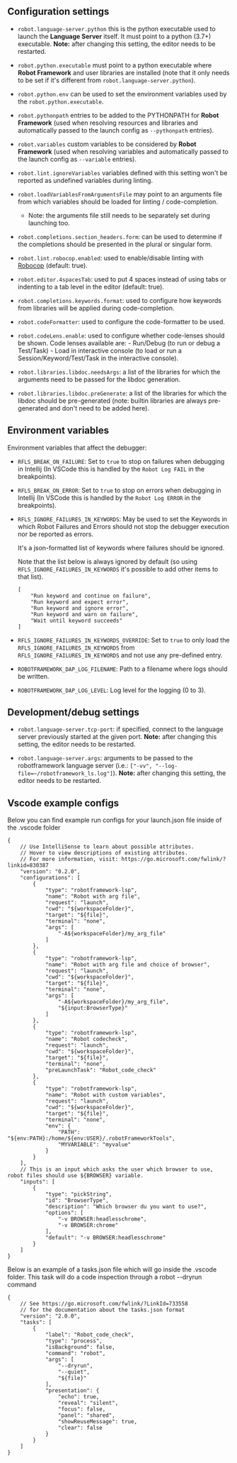 Configuration settings
----------------------

- `robot.language-server.python` this is the python executable used to launch the
  **Language Server** itself. It must point to a python (3.7+) executable. **Note:**
  after changing this setting, the editor needs to be restarted.
  
- `robot.python.executable` must point to a python executable where **Robot Framework** and user 
  libraries are installed (note that it only needs to be set if it's different from `robot.language-server.python`).
  
- `robot.python.env` can be used to set the environment variables used by the `robot.python.executable`.

- `robot.pythonpath` entries to be added to the PYTHONPATH for **Robot Framework** (used when resolving resources and libraries and automatically passed to the launch config as `--pythonpath` entries).

- `robot.variables` custom variables to be considered by **Robot Framework** (used when resolving variables and automatically passed to the launch config as `--variable` entries).

- `robot.lint.ignoreVariables` variables defined with this setting won't be reported as undefined variables during linting.

- `robot.loadVariablesFromArgumentsFile` may point to an arguments file from which variables should be loaded for linting / code-completion.
    - Note: the arguments file still needs to be separately set during launching too.

- `robot.completions.section_headers.form`: can be used to determine if the completions should be presented in the plural or singular form.

- `robot.lint.robocop.enabled`: used to enable/disable linting with [Robocop](https://robocop.readthedocs.io/en/latest/) (default: true).

- `robot.editor.4spacesTab`: used to put 4 spaces instead of using tabs or indenting to a tab level in the editor (default: true).

- `robot.completions.keywords.format`: used to configure how keywords from libraries will be applied during code-completion.

- `robot.codeFormatter`: used to configure the code-formatter to be used.

- `robot.codeLens.enable`: used to configure whether code-lenses should be shown.
      Code lenses available are:
          - Run/Debug (to run or debug a Test/Task)
          - Load in interactive console (to load or run a Session/Keyword/Test/Task in the interactive console).

- `robot.libraries.libdoc.needsArgs`: a list of the libraries for which the arguments need to be passed for the libdoc generation.

- `robot.libraries.libdoc.preGenerate`: a list of the libraries for which the libdoc should be pre-generated 
    (note: builtin libraries are always pre-generated and don't need to be added here).



Environment variables
----------------------

Environment variables that affect the debugger:

- `RFLS_BREAK_ON_FAILURE`: Set to `true` to stop on failures when debugging in Intellij
    (In VSCode this is handled by the `Robot Log FAIL` in the breakpoints).
    
- `RFLS_BREAK_ON_ERROR`: Set to `true` to stop on errors when debugging in Intellij
    (In VSCode this is handled by the `Robot Log ERROR` in the breakpoints).

- `RFLS_IGNORE_FAILURES_IN_KEYWORDS`: May be used to set the Keywords in which Robot Failures and Errors
    should not stop the debugger execution nor be reported as errors.

    It's a json-formatted list of keywords where failures should be ignored.

    Note that the list below is always ignored by default (so using `RFLS_IGNORE_FAILURES_IN_KEYWORDS`
    it's possible to add other items to that list).

    ```
    [
        "Run keyword and continue on failure",
        "Run keyword and expect error",
        "Run keyword and ignore error",
        "Run keyword and warn on failure",
        "Wait until keyword succeeds"
    ]
    ```

- `RFLS_IGNORE_FAILURES_IN_KEYWORDS_OVERRIDE`: Set to `true` to only load the `RFLS_IGNORE_FAILURES_IN_KEYWORDS` from
    `RFLS_IGNORE_FAILURES_IN_KEYWORDS` and not use any pre-defined entry.
    
- `ROBOTFRAMEWORK_DAP_LOG_FILENAME`: Path to a filename where logs should be written.

    
- `ROBOTFRAMEWORK_DAP_LOG_LEVEL`: Log level for the logging (0 to 3).


Development/debug settings
---------------------------

- `robot.language-server.tcp-port`: if specified, connect to the language server previously started at the given port. **Note:**
  after changing this setting, the editor needs to be restarted.
  
- `robot.language-server.args`: arguments to be passed to the robotframework language server (i.e.: `["-vv", "--log-file=~/robotframework_ls.log"]`). **Note:**
  after changing this setting, the editor needs to be restarted.

Vscode example configs
---------------------------

Below you can find example run configs for your launch.json file inside of the .vscode folder

```
{
    // Use IntelliSense to learn about possible attributes.
    // Hover to view descriptions of existing attributes.
    // For more information, visit: https://go.microsoft.com/fwlink/?linkid=830387
    "version": "0.2.0",
    "configurations": [
        {
            "type": "robotframework-lsp",
            "name": "Robot with arg file",
            "request": "launch",
            "cwd": "${workspaceFolder}",
            "target": "${file}",
            "terminal": "none",
            "args": [
                "-A${workspaceFolder}/my_arg_file"
            ]
        },
        {
            "type": "robotframework-lsp",
            "name": "Robot with arg file and choice of browser",
            "request": "launch",
            "cwd": "${workspaceFolder}",
            "target": "${file}",
            "terminal": "none",
            "args": [
                "-A${workspaceFolder}/my_arg_file",
                "${input:BrowserType}"
            ]
        },
        {
            "type": "robotframework-lsp",
            "name": "Robot codecheck",
            "request": "launch",
            "cwd": "${workspaceFolder}",
            "target": "${file}",
            "terminal": "none",
            "preLaunchTask": "Robot_code_check"
        },
        {
            "type": "robotframework-lsp",
            "name": "Robot with custom variables",
            "request": "launch",
            "cwd": "${workspaceFolder}",
            "target": "${file}",
            "terminal": "none",
            "env": {
                "PATH": "${env:PATH}:/home/${env:USER}/.robotFrameworkTools",
                "MYVARIABLE": "myvalue"
            }
        }
    ],
    // This is an input which asks the user which browser to use, robot files should use ${BROWSER} variable.
    "inputs": [
        {
            "type": "pickString",
            "id": "BrowserType",
            "description": "Which browser du you want to use?",
            "options": [
                "-v BROWSER:headlesschrome",
                "-v BROWSER:chrome"
            ],
            "default": "-v BROWSER:headlesschrome"
        }
    ]
}
```

Below is an example of a tasks.json file which will go inside the .vscode folder. This task will do a code inspection through a robot --dryrun command

```
{
    // See https://go.microsoft.com/fwlink/?LinkId=733558
    // for the documentation about the tasks.json format
    "version": "2.0.0",
    "tasks": [
        {
            "label": "Robot_code_check",
            "type": "process",
            "isBackground": false,
            "command": "robot",
            "args": [
                "--dryrun",
                "--quiet",
                "${file}"
            ],
            "presentation": {
                "echo": true,
                "reveal": "silent",
                "focus": false,
                "panel": "shared",
                "showReuseMessage": true,
                "clear": false
            }
        }
    ]
}
```